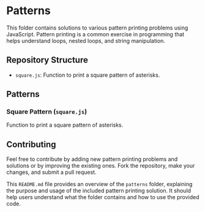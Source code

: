 
# Patterns

This folder contains solutions to various pattern printing problems using JavaScript. Pattern printing is a common exercise in programming that helps understand loops, nested loops, and string manipulation.

## Repository Structure

- `square.js`: Function to print a square pattern of asterisks.

## Patterns

### Square Pattern (`square.js`)

Function to print a square pattern of asterisks.

## Contributing

Feel free to contribute by adding new pattern printing problems and solutions or by improving the existing ones. Fork the repository, make your changes, and submit a pull request.

This `README.md` file provides an overview of the `patterns` folder, explaining the purpose and usage of the included pattern printing solution. It should help users understand what the folder contains and how to use the provided code.

